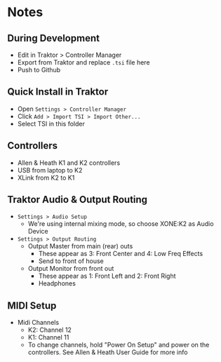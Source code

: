 # Notes

## During Development
- Edit in Traktor > Controller Manager
- Export from Traktor and replace `.tsi` file here
- Push to Github

## Quick Install in Traktor
- Open `Settings > Controller Manager`
- Click `Add > Import TSI > Import Other...`
- Select TSI in this folder

## Controllers
- Allen & Heath K1 and K2 controllers
- USB from laptop to K2
- XLink from K2 to K1

## Traktor Audio & Output Routing
- `Settings > Audio Setup`
  - We're using internal mixing mode, so choose XONE:K2 as Audio Device
- `Settings > Output Routing`
  - Output Master from main (rear) outs
    - These appear as 3: Front Center and 4: Low Freq Effects
    - Send to front of house
  - Output Monitor from front out
    - These appear as 1: Front Left and 2: Front Right
    - Headphones

## MIDI Setup
- Midi Channels
  - K2: Channel 12
  - K1: Channel 11
  - To change channels, hold "Power On Setup" and power on the controllers. See Allen & Heath User Guide for more info
